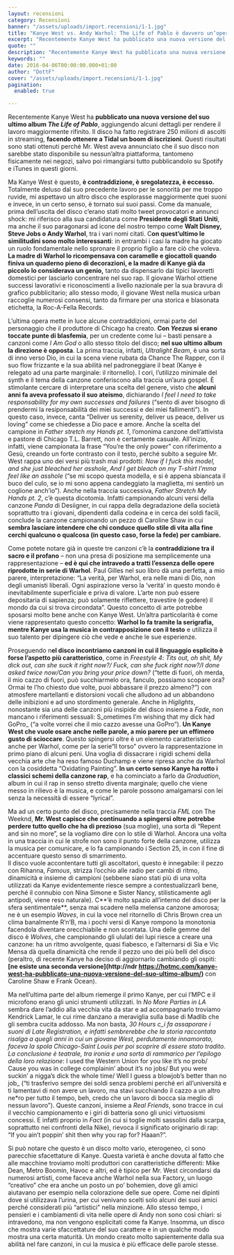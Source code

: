 ```yaml
---
layout: recensioni
category: Recensioni
banner: "/assets/uploads/import.recensioni/1-1.jpg"
title: "Kanye West vs. Andy Warhol: The Life of Pablo è davvero un’opera d’arte?"
excerpt: "Recentemente Kanye West ha pubblicato una nuova versione del suo ultimo album The Life of Pablo, aggiungendo alcuni dettagli per rendere il lavoro maggiormente rifinito. Il disco ha fatto registrare 250 milioni di ascolti in streaming, facendo ottenere a Tidal un boom di iscrizioni. Questi risultati sono stati ottenuti perché Mr. West aveva annunciato che il [&hellip"
quote: ""
description: "Recentemente Kanye West ha pubblicato una nuova versione del suo ultimo album The Life of Pablo, aggiungendo alcuni dettagli per rendere il lavoro maggiormente rifinito. Il disco ha fatto registrare 250 milioni di ascolti in streaming, facendo ottenere a Tidal un boom di iscrizioni. Questi risultati sono stati ottenuti perché Mr. West aveva annunciato che il [&hellip"
keywords: ""
date: 2016-04-06T00:00:00.000+01:00
author: "DottF"
cover: "/assets/uploads/import.recensioni/1-1.jpg"
pagination:
  enabled: true

---
```


Recentemente Kanye West ha **pubblicato una nuova versione del suo ultimo album _The Life of Pablo_**, aggiungendo alcuni dettagli per rendere il lavoro maggiormente rifinito. Il disco ha fatto registrare 250 milioni di ascolti in streaming, **facendo ottenere a Tidal un boom di iscrizioni**. Questi risultati sono stati ottenuti perché Mr. West aveva annunciato che il suo disco non sarebbe stato disponibile su nessun’altra piattaforma, tantomeno fisicamente nei negozi, salvo poi rimangiarsi tutto pubblicandolo su Spotify e iTunes in questi giorni.

Ma Kanye West è questo, **è contraddizione, è sregolatezza, è eccesso.** Totalmente deluso dal suo precedente lavoro per le sonorità per me troppo ruvide, mi aspettavo un altro disco che esplorasse maggiormente quei suoni e invece, in un certo senso, è tornato sui suoi passi. Come da manuale, prima dell’uscita del disco c’erano stati molto tweet provocatori e annunci shock: mi riferisco alla sua candidatura come **Presidente degli Stati Uniti**, ma anche il suo paragonarsi ad icone del nostro tempo come **Walt Disney, Steve Jobs o Andy Warhol**, tra i vari nomi citati. C**on quest’ultimo le similitudini sono molto interessanti**: in entrambi i casi la madre ha giocato un ruolo fondamentale nello spronare il proprio figlio a fare ciò che voleva. **La madre di Warhol lo ricompensava con caramelle e giocattoli quando finiva un quaderno pieno di decorazioni, e la madre di Kanye già da piccolo lo considerava un genio,** tanto da dispensarlo dai tipici lavoretti domestici per lasciarlo concentrare nel suo rap. Il giovane Warhol ottiene successi lavorativi e riconoscimenti a livello nazionale per la sua bravura di grafico pubblicitario; allo stesso modo, il giovane West nella musica urban raccoglie numerosi consensi, tanto da firmare per una storica e blasonata etichetta, la Roc-A-Fella Records.

L’ultima opera mette in luce alcune contraddizioni, ormai parte del personaggio che il produttore di Chicago ha creato. **Con _Yeezus_ si erano toccate punte di blasfemia**, per un credente come lui – basti pensare a canzoni come _I Am God_ o allo stesso titolo del disco; **nel suo ultimo album la direzione è opposta**. La prima traccia, infatti, _Ultralight Beam_, è una sorta di inno verso Dio, in cui la scena viene rubata da Chance The Rapper, con il suo flow frizzante e la sua abilità nel padroneggiare il beat (Kanye è relegato ad una parte marginale: il ritornello). I cori, l’utilizzo minimale del synth e il tema della canzone conferiscono alla traccia un’aura gospel. È stimolante cercare di interpretare una scelta del genere, visto che **alcuni anni fa aveva professato il suo ateismo**, dichiarando _I feel I need to take responsability for my own successes and failures_ (“sento di aver bisogno di prendermi la resiponsabilità dei miei successi e dei miei fallimenti”). In questo caso, invece, canta “Deliver us serenity, deliver us peace, deliver us loving” come se chiedesse a Dio pace e amore. Anche la scelta del campione in _Father stretch my Hands pt. 1_, l’omonima canzone dell’attivista e pastore di Chicago T.L. Barrett, non è certamente casuale. All’inizio, infatti, viene campionata la frase “You’re the only power” con riferimento a Gesù, creando un forte contrasto con il testo, perché subito a seguire Mr. West rappa uno dei versi più trash mai prodotti: _Now if I fuck this model, and she just bleached her asshole, And I get bleach on my T-shirt I’mma feel like an asshole_ (“se mi scopo questa modella, e si è appena sbiancata il buco del culo, se io mi sono appena candeggiato la maglietta, mi sentirò un coglione anch’io”). Anche nella traccia successiva, _Father Stretch My Hands pt. 2_, c’è questa dicotomia. Infatti campionando alcuni versi della canzone _Panda_ di Desiigner, in cui rappa della degradazione della società soprattutto tra i giovani, dipendenti dalla codeina e in cerca dei soldi facili, conclude la canzone campionando un pezzo di Caroline Shaw in cui **sembra lasciare intendere che chi conduce quello stile di vita alla fine cerchi qualcuno o qualcosa (in questo caso, forse la fede) per cambiare.**

Come potete notare già in queste tre canzoni c’è la **contraddizione tra il sacro e il profano** – non una presa di posizione ma semplicemente una rappresentazione – **ed è qui che intravedo a tratti l’essenza delle opere riprodotte in serie di Warhol**. Paul Gilles nel suo libro dà una perfetta, a mio parere, interpretazione: “La verità, per Warhol, era nelle mani di Dio, non degli umanisti liberali. Ogni aspirazione verso la ‘verità’ in questo mondo è inevitabilmente superficiale e priva di valore. L’arte non può essere depositaria di sapienza; può solamente riflettere, travestire (e godere) il mondo da cui si trova circondata”. Questo concetto di arte potrebbe sposarsi molto bene anche con Kanye West. Un’altra particolarità è come viene rappresentato questo concetto: **Warhol lo fa tramite la serigrafia, mentre Kanye usa la musica in contrapposizione con il testo** e utilizza il suo talento per dipingere ciò che vede e anche le sue esperienze.

Proseguendo n**el disco incontriamo canzoni in cui il linguaggio esplicito è forse l’aspetto più caratteristico**, come in _Freestyle 4_: _Tits out, oh shit, My dick out, can she suck it right now?/ Fuck, can she fuck right now?/I done asked twice now/Can you bring your price down?_ (“tette di fuori, oh merda, il mio cazzo di fuori, può succhiarmelo ora, fanculo, possiamo scopare ora? Ormai te l’ho chiesto due volte, puoi abbassare il prezzo almeno?”) con atmosfere martellanti e distorsioni vocali che alludono ad un abbandono delle inibizioni e ad uno stordimento generale. Anche in _Higlights_, nonostante sia una delle canzoni più insipide del disco insieme a _Fade_, non mancano i riferimenti sessuali: S_ometimes I’m wishing that my dick had GoPro_ (“a volte vorrei che il mio cazzo avesse una GoPro”). **Un Kanye West che vuole osare anche nelle parole, a mio parere per un effimero gusto di scioccare**. Questo spingersi oltre è un elemento caratteristico anche per Warhol, come per la serie“Il torso” ovvero la rappresentazione in primo piano di alcuni peni. Una voglia di dissacrare i rigidi schemi della vecchia arte che ha reso famoso Duchamp e viene ripresa anche da Warhol con la cosiddetta “Oxidating Painting”. **In un certo senso Kanye ha rotto i classici schemi della canzone rap**, e ha cominciato a farlo da _Graduation_, album in cui il rap in senso stretto diventa marginale; quello che viene messo in rilievo è la musica, e come le parole possono amalgamarsi con lei senza la necessità di essere “lyrical”.

Ma ad un certo punto del disco, precisamente nella traccia _FML_ con The Weeknd, **Mr. West capisce che continuando a spingersi oltre potrebbe perdere tutto quello che ha di prezioso** (sua moglie), una sorta di “Repent and sin no more”, se la vogliamo dire con lo stile di Warhol. Ancora una volta in una traccia in cui le strofe non sono il punto forte della canzone, utilizza la musica per comunicare, e lo fa campionando i Section 25, in con il fine di accentuare questo senso di smarrimento.  
Il disco vuole accontentare tutti gli ascoltatori, questo è innegabile: il pezzo con Rihanna, _Famous_, strizza l’occhio alle radio per cambi di ritmo, dinamicità e insieme di campioni (sebbene siano stati più di una volta utilizzati da Kanye evidentemente riesce sempre a contestualizzarli bene, perché il connubio con Nina Simone e Sister Nancy, stilisticamente agli antipodi, viene reso naturale). C**’è molto spazio all’interno del disco per la sfera sentimentale**, senza mai scadere nella melensa canzone amorosa; ne è un esempio _Waves_, in cui la voce nel ritornello di Chris Brown crea un clima banalmente R’n’B, ma i pochi versi di Kanye rompono la monotonia facendola diventare orecchiabile e non scontata. Una delle gemme del disco è _Wolves_, che campionando gli ululati dei lupi riesce a creare una canzone: ha un ritmo avvolgente, quasi fiabesco, e l’alternarsi di Sia e Vic Mensa dà quella dinamicità che rende il pezzo uno dei più belli del disco (peraltro, di recente Kanye ha deciso di aggiornarlo cambiando gli ospiti: **[ne esiste una seconda versione](http://ndr https://hotmc.com/kanye-west-ha-pubblicato-una-nuova-versione-del-suo-ultimo-album/)** con Caroline Shaw e Frank Ocean).

Ma nell’ultima parte del album riemerge il primo Kanye, per cui l’MPC e il microfono erano gli unici strumenti utilizzati. In _No More Parties in LA_ sembra dare l’addio alla vecchia vita da star e ad accompagnarlo troviamo Kendrick Lamar, le cui rime danzano a meraviglia sulla base di Madlib che gli sembra cucita addosso. Ma non basta, _30 Hours c_i fa assaporare i suoni di _Late Registration_, e infatti sembrerebbe che la storia raccontata risalga a quegli anni in cui un giovane West, perdutamente innamorato, faceva la spola Chicago-Saint Louis per poi scoprire di essere stato tradito. La conclusione è teatrale, tra ironia e una sorta di rammarico per l’epilogo della loro relazione_: I used the Western Union for you like it’s no prob/ Cause you was in college complainin’ about it’s no jobs/ But you were suckin’ a nigga’s dick the whole time/ Well I guess a blowjob’s better than no job_ (“ti trasferivo sempre dei soldi senza problemi perché eri all’università e ti lamentavi di non avere un lavoro, ma stavi succhiando il cazzo a un altro ne\*ro per tutto il tempo, beh, credo che un lavoro di bocca sia meglio di nessun lavoro”). Queste canzoni, insieme a _Real Friends_, sono tracce in cui il vecchio campionamento e i giri di batteria sono gli unici virtuosismi concessi. E infatti proprio in _Fact_ (in cui si toglie molti sassolini dalla scarpa, soprattutto nei confronti della Nike), rievoca il significato originario di rap: “If you ain’t poppin’ shit then why you rap for? Haaan?”.

Si può notare che questo è un disco molto vario, eterogeneo, ci sono parecchie sfacettature di Kanye. Questa varietà è anche dovuta al fatto che alle macchine troviamo molti produttori con caratteristiche differenti: Mike Dean, Metro Boomin, Havoc e altri, ed è tipico per Mr. West circondarsi da numerosi artisti, come faceva anche Warhol nella sua Factory, un luogo “creativo” che era anche un posto un po’ bohemien, dove gli amici aiutavano per esempio nella colorazione delle sue opere. Come nei dipinti dove si utilizzava l’urina, per cui venivano scelti solo alcuni dei suoi amici perché considerati più “artistici” nella minzione. Allo stesso tempo, i pensieri e i cambiamenti di vita nelle opere di Andy non sono così chiari: si intravedono, ma non vengono esplicitati come fa Kanye. Insomma, un disco che mostra varie sfaccettature del suo carattere e in un qualche modo mostra una certa maturità. Un mondo creato molto sapientemente dalla sua abilità nel fare canzoni, in cui la musica è più efficace delle parole stesse.